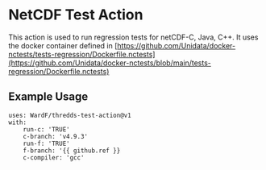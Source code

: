 # NetCDF Test Action

This action is used to run regression tests for netCDF-C, Java, C++. It uses the docker container defined in [https://github.com/Unidata/docker-nctests/tests-regression/Dockerfile.nctests](https://github.com/Unidata/docker-nctests/blob/main/tests-regression/Dockerfile.nctests)

## Example Usage

```
uses: WardF/thredds-test-action@v1
with:
    run-c: 'TRUE'
    c-branch: 'v4.9.3'
    run-f: 'TRUE'
    f-branch: '{{ github.ref }}
    c-compiler: 'gcc'